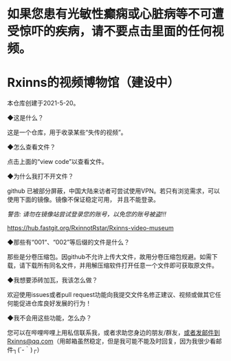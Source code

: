 # 如果您患有光敏性癫痫或心脏病等不可遭受惊吓的疾病，请不要点击里面的任何视频。

# Rxinns的视频博物馆（建设中）
本仓库创建于2021-5-20。

◆这是什么？

这是一个仓库，用于收录某些“失传的视频”。



◆怎么查看文件？

点击上面的“view code”以查看文件。



◆为什么我打不开文件？

github 已被部分屏蔽，中国大陆来访者可尝试使用VPN。若只有浏览需求，可以使用下面的镜像。镜像不保证稳定可用， 并且不能登录。

*警告: 请勿在镜像站尝试登录您的账号，以免您的账号被盗!!!*

https://hub.fastgit.org/RxinnotRstar/Rxinns-video-museum



◆那些有“001“、“002”等后缀的文件是什么？

那些是分卷压缩包。因github不允许上传大文件，故用分卷压缩包规避。如需下载，请下载所有同名文件，并用解压缩软件打开任意一个文件即可获取原文件。



◆我想要添砖加瓦，我该怎么做？

欢迎使用issues或者pull request功能向我提交文件名修正建议、视频或做其它任何能促进仓库良好发展的行为！



◆我不会用这些功能，怎么办？

您可以在哔哩哔哩上用私信联系我，或者求助您身边的朋友/群友，或者发邮件到Rxinns@qq.com（用邮箱虽然稳定，但是我可能不能及时回复，因为我很少看邮件┐(´-｀)┌）
